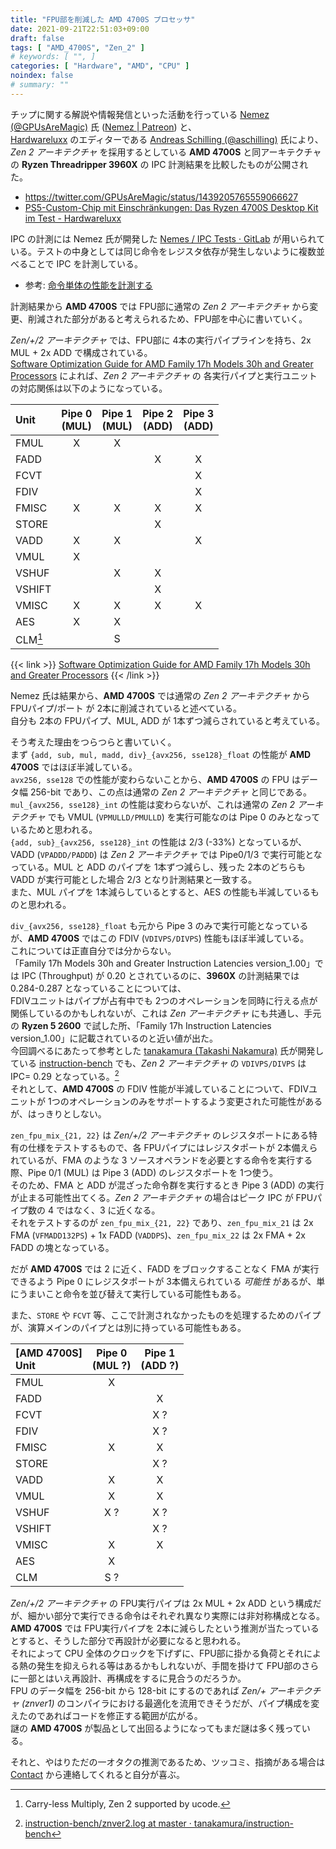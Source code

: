 ```yaml
---
title: "FPU部を削減した AMD 4700S プロセッサ"
date: 2021-09-21T22:51:03+09:00
draft: false
tags: [ "AMD_4700S", "Zen_2" ]
# keywords: [ "", ]
categories: [ "Hardware", "AMD", "CPU" ]
noindex: false
# summary: ""
---
```


チップに関する解説や情報発信といった活動を行っている [Nemez (@GPUsAreMagic)](https://twitter.com/GPUsAreMagic) 氏 ([Nemez | Patreon](https://www.patreon.com/nemezor)) と、  
[Hardwareluxx](https://www.hardwareluxx.de/) のエディターである [Andreas Schilling (@aschilling)](https://twitter.com/aschilling) 氏により、*Zen 2 アーキテクチャ* を採用するとしている **AMD 4700S** と同アーキテクチャの **Ryzen Threadripper 3960X** の IPC 計測結果を比較したものが公開された。  

 * <https://twitter.com/GPUsAreMagic/status/1439205765559066627>
 * [PS5-Custom-Chip mit Einschränkungen: Das Ryzen 4700S Desktop Kit im Test - Hardwareluxx](https://www.hardwareluxx.de/index.php/artikel/hardware/prozessoren/57076-ps5-custom-chip-mit-einschraenkungen-das-ryzen-4700s-desktop-kit-im-test.html)

IPC の計測には Nemez 氏が開発した [Nemes / IPC Tests · GitLab](https://git.nemez.net/nemes/ipc-tests) が用いられている。テストの中身としては同じ命令をレジスタ依存が発生しないように複数並べることで IPC を計測している。  

 * 参考: [命令単体の性能を計測する](http://nano.flop.jp/txt/instruction/index.html)

計測結果から **AMD 4700S** では FPU部に通常の *Zen 2 アーキテクチャ* から変更、削減された部分があると考えられるため、FPU部を中心に書いていく。  

*Zen/+/2 アーキテクチャ* では、FPU部に 4本の実行パイプラインを持ち、2x MUL + 2x ADD で構成されている。  
[Software Optimization Guide for AMD Family 17h Models 30h and Greater Processors](https://www.amd.com/en/support/tech-docs?keyword=Family+17h+Model+30h) によれば、*Zen 2 アーキテクチャ* の 各実行パイプと実行ユニットの対応関係は以下のようになっている。  

| Unit | Pipe 0 <br> (MUL) | Pipe 1 <br> (MUL) | Pipe 2 <br> (ADD) | Pipe 3 <br> (ADD) |
| :--  | :--:         | :--:         | :--:         | :--:         |
| FMUL | X | X | | |
| FADD | | | X | X |
| FCVT | | | | X |
| FDIV | | | | X |
| FMISC | X | X | X | X |
| STORE | | | X | |
| VADD | X | X | | X |
| VMUL | X | | | |
| VSHUF | | X | X | | |
| VSHIFT | | | X | |
| VMISC | X | X | X | X |
| AES | X | X | | |
| CLM[^clm] | | S | | |

{{< link >}} [Software Optimization Guide for AMD Family 17h Models 30h and Greater Processors](https://www.amd.com/en/support/tech-docs?keyword=Family+17h+Model+30h) {{< /link >}}

Nemez 氏は結果から、**AMD 4700S** では通常の *Zen 2 アーキテクチャ* から FPUパイプ/ポート が 2本に削減されていると述べている。  
自分も 2本の FPUパイプ、MUL, ADD が 1本ずつ減らされていると考えている。  

そう考えた理由をつらつらと書いていく。  
まず `{add, sub, mul, madd, div}_{avx256, sse128}_float` の性能が **AMD 4700S** ではほぼ半減している。  
`avx256, sse128` での性能が変わらないことから、**AMD 4700S** の FPU はデータ幅 256-bit であり、この点は通常の *Zen 2 アーキテクチャ* と同じである。  
`mul_{avx256, sse128}_int` の性能は変わらないが、これは通常の *Zen 2 アーキテクチャ* でも VMUL (`VPMULLD/PMULLD`) を実行可能なのは Pipe 0 のみとなっているためと思われる。  
`{add, sub}_{avx256, sse128}_int` の性能は 2/3 (-33%) となっているが、VADD (`VPADDD/PADDD`) は *Zen 2 アーキテクチャ* では Pipe0/1/3 で実行可能となっている。MUL と ADD のパイプを 1本ずつ減らし、残った 2本のどちらも VADD が実行可能とした場合 2/3 となり計測結果と一致する。  
また、MUL パイプを 1本減らしているとすると、AES の性能も半減しているものと思われる。  

`div_{avx256, sse128}_float` も元から Pipe 3 のみで実行可能となっているが、**AMD 4700S** ではこの FDIV (`VDIVPS/DIVPS`) 性能もほぼ半減している。  
これについては正直自分では分からない。  
「Family 17h Models 30h and Greater Instruction Latencies version_1.00」では IPC (Throughput) が 0.20 とされているのに、**3960X** の計測結果では 0.284-0.287 となっていることについては、  
FDIVユニットはパイプが占有中でも 2つのオペレーションを同時に行える点が関係しているのかもしれないが、これは *Zen アーキテクチャ* にも共通し、手元の **Ryzen 5 2600** で試した所、「Family 17h Instruction Latencies version_1.00」に記載されているのと近い値が出た。  
今回調べるにあたって参考とした [tanakamura (Takashi Nakamura)](https://github.com/tanakamura) 氏が開発している [instruction-bench](https://github.com/tanakamura/instruction-bench) でも、*Zen 2 アーキテクチャ* の `VDIVPS/DIVPS` は IPC= 0.29 となっている。[^inst-bench]  
それとして、**AMD 4700S** の FDIV 性能が半減していることについて、FDIVユニットが 1つのオペレーションのみをサポートするよう変更された可能性があるが、はっきりとしない。  

[^inst-bench]: [instruction-bench/znver2.log at master · tanakamura/instruction-bench](https://github.com/tanakamura/instruction-bench/blob/master/znver2.log#L98)

`zen_fpu_mix_{21, 22}` は *Zen/+/2 アーキテクチャ* のレジスタポートにある特有の仕様をテストするもので、各 FPUパイプにはレジスタポートが 2本備えられているが、FMA のような 3 ソースオペランドを必要とする命令を実行する際、Pipe 0/1 (MUL) は Pipe 3 (ADD) のレジスタポートを 1つ使う。  
そのため、FMA と ADD が混ざった命令群を実行するとき Pipe 3 (ADD) の実行が止まる可能性出てくる。*Zen 2 アーキテクチャ* の場合はピーク IPC が FPUパイプ数の 4 ではなく、3 に近くなる。  
それをテストするのが `zen_fpu_mix_{21, 22}` であり、`zen_fpu_mix_21` は 2x FMA (`VFMADD132PS`) + 1x FADD (`VADDPS`)、`zen_fpu_mix_22` は 2x FMA + 2x FADD の塊となっている。  

だが **AMD 4700S** では 2 に近く、FADD をブロックすることなく FMA が実行できるよう Pipe 0 にレジスタポートが 3本備えられている *可能性* があるが、単にうまいこと命令を並び替えて実行している可能性もある。  

また、`STORE` や `FCVT` 等、ここで計測されなかったものを処理するためのパイプが、演算メインのパイプとは別に持っている可能性もある。  

| [AMD 4700S]<br>Unit | Pipe 0 <br> (MUL ?) | Pipe 1 <br> (ADD ?) |
| :-- | :--: | :--: |
| FMUL | X | |
| FADD | | X |
| FCVT | | X ? |
| FDIV | | X ? |
| FMISC | X | X |
| STORE | | X ? |
| VADD | X | X |
| VMUL | X | X |
| VSHUF | X ? | X ? |
| VSHIFT | | X ? |
| VMISC | X | X |
| AES | X |
| CLM | S ? | |

[^clm]: Carry-less Multiply, Zen 2 supported by ucode.

*Zen/+/2 アーキテクチャ* の FPU実行パイプは 2x MUL + 2x ADD という構成だが、細かい部分で実行できる命令はそれぞれ異なり実際には非対称構成となる。  
**AMD 4700S** では FPU実行パイプを 2本に減らしたという推測が当たっているとすると、そうした部分で再設計が必要になると思われる。  
それによって CPU 全体のクロックを下げずに、FPU部に掛かる負荷とそれによる熱の発生を抑えられる等はあるかもしれないが、手間を掛けて FPU部のさらに一部とはいえ再設計、再構成をするに見合うのだろうか。  
FPU のデータ幅を 256-bit から 128-bit にするのであれば *Zen/+ アーキテクチャ (znver1)* のコンパイラにおける最適化を流用できそうだが、パイプ構成を変えたのであればコードを修正する範囲が広がる。  
謎の **AMD 4700S** が製品として出回るようになってもまだ謎は多く残っている。  

それと、やはりただの一オタクの推測であるため、ツッコミ、指摘がある場合は [Contact](/about/#contact) から連絡してくれると自分が喜ぶ。  

